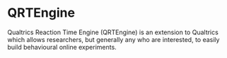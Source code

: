 QRTEngine
=========

Qualtrics Reaction Time Engine (QRTEngine) is an extension to Qualtrics which allows researchers, but generally any who are interested, to easily build behavioural online experiments.
